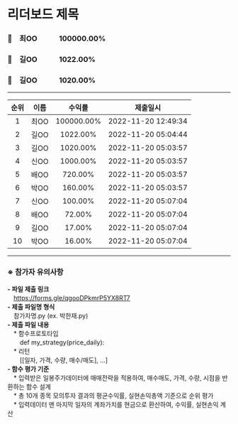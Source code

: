 # 리더보드 제목
### 🥇　최OO　　　100000.00%
### 🥈　길OO　　　1022.00%
### 🥉　길OO　　　1020.00%
___
| 순위 | 이름 | 수익률 | 제출일시 |
|:----:|:----:|:-----:|:----:|
| 1 | 최OO | 100000.00% | 2022-11-20 12:49:34 |
| 2 | 길OO | 1022.00% | 2022-11-20 05:04:44 |
| 3 | 길OO | 1020.00% | 2022-11-20 05:03:57 |
| 4 | 신OO | 1000.00% | 2022-11-20 05:03:57 |
| 5 | 배OO | 720.00% | 2022-11-20 05:03:57 |
| 6 | 박OO | 160.00% | 2022-11-20 05:03:57 |
| 7 | 신OO | 100.00% | 2022-11-20 05:07:04 |
| 8 | 배OO | 72.00% | 2022-11-20 05:07:04 |
| 9 | 길OO | 17.00% | 2022-11-20 05:07:04 |
| 10 | 박OO | 16.00% | 2022-11-20 05:07:04 |


---
### ※ **참가자 유의사항**<br>
**- 파일 제출 링크** <br>
　https://forms.gle/qgooDPkmrP5YX8RT7 <br>
**- 제출 파일명 형식**<br>
　참가자명.py (ex. 박한재.py)<br>
**- 제출 파일 내용**<br>
　* 함수프로토타입 <br>
　　def my_strategy(price_daily): <br>
　* 리턴 <br>
　　[[일자, 가격, 수량, 매수/매도], ...] <br>
**- 함수 평가 기준**<br>
　* 입력받은 일봉주가데이터에 매매전략을 적용하여, 매수매도, 가격, 수량, 시점을 반환하는 함수 설계 <br>
　* 총 10개 종목 모의투자 결과의 평균수익률, 실현손익총액 기준으로 순위 평가 <br>
　* 입력데이터 맨 마지막 일자의 계좌가치를 현금으로 환산하여, 수익률, 실현손익 계산 <br>
